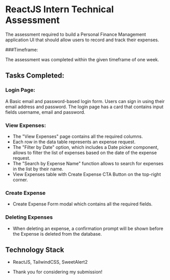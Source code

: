 
# ReactJS Intern Technical Assessment

The assessment required to build a Personal Finance Management application UI that should allow users to record and track their expenses.


###Timeframe:

The assessment was completed within the given timeframe of one week.


## Tasks Completed:

### Login Page:
A Basic email and password-based login form. Users can sign in using their email address and password. The login page has a card that contains input fields username, email and password.

### View Expenses:
- The "View Expenses" page contains all the required columns.
- Each row in the data table represents an expense request.
- The "Filter by Date" option, which includes a Date picker component, allows to filter the list of expenses based on the date of the expense request.
- The "Search by Expense Name" function allows to search for expenses in the list by their name.
- View Expenses table with Create Expense CTA Button on the top-right corner.

### Create Expense
- Create Expense Form modal which contains all the required fields.

### Deleting Expenses
- When deleting an expense, a confirmation prompt will be shown before the Expense is deleted from the database.


## Technology Stack
- ReactJS, TailwindCSS, SweetAlert2


- Thank you for considering my submission!
